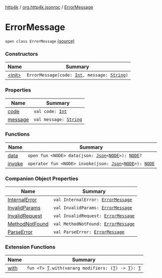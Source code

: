 [http4k](../../index.md) / [org.http4k.jsonrpc](../index.md) / [ErrorMessage](./index.md)

# ErrorMessage

`open class ErrorMessage` [(source)](https://github.com/http4k/http4k/blob/master/http4k-jsonrpc/src/main/kotlin/org/http4k/jsonrpc/ErrorMessage.kt#L5)

### Constructors

| Name | Summary |
|---|---|
| [&lt;init&gt;](-init-.md) | `ErrorMessage(code: `[`Int`](https://kotlinlang.org/api/latest/jvm/stdlib/kotlin/-int/index.html)`, message: `[`String`](https://kotlinlang.org/api/latest/jvm/stdlib/kotlin/-string/index.html)`)` |

### Properties

| Name | Summary |
|---|---|
| [code](code.md) | `val code: `[`Int`](https://kotlinlang.org/api/latest/jvm/stdlib/kotlin/-int/index.html) |
| [message](message.md) | `val message: `[`String`](https://kotlinlang.org/api/latest/jvm/stdlib/kotlin/-string/index.html) |

### Functions

| Name | Summary |
|---|---|
| [data](data.md) | `open fun <NODE> data(json: `[`Json`](../../org.http4k.format/-json/index.md)`<`[`NODE`](data.md#NODE)`>): `[`NODE`](data.md#NODE)`?` |
| [invoke](invoke.md) | `operator fun <NODE> invoke(json: `[`Json`](../../org.http4k.format/-json/index.md)`<`[`NODE`](invoke.md#NODE)`>): `[`NODE`](invoke.md#NODE) |

### Companion Object Properties

| Name | Summary |
|---|---|
| [InternalError](-internal-error.md) | `val InternalError: `[`ErrorMessage`](./index.md) |
| [InvalidParams](-invalid-params.md) | `val InvalidParams: `[`ErrorMessage`](./index.md) |
| [InvalidRequest](-invalid-request.md) | `val InvalidRequest: `[`ErrorMessage`](./index.md) |
| [MethodNotFound](-method-not-found.md) | `val MethodNotFound: `[`ErrorMessage`](./index.md) |
| [ParseError](-parse-error.md) | `val ParseError: `[`ErrorMessage`](./index.md) |

### Extension Functions

| Name | Summary |
|---|---|
| [with](../../org.http4k.core/with.md) | `fun <T> `[`T`](../../org.http4k.core/with.md#T)`.with(vararg modifiers: (`[`T`](../../org.http4k.core/with.md#T)`) -> `[`T`](../../org.http4k.core/with.md#T)`): `[`T`](../../org.http4k.core/with.md#T) |
